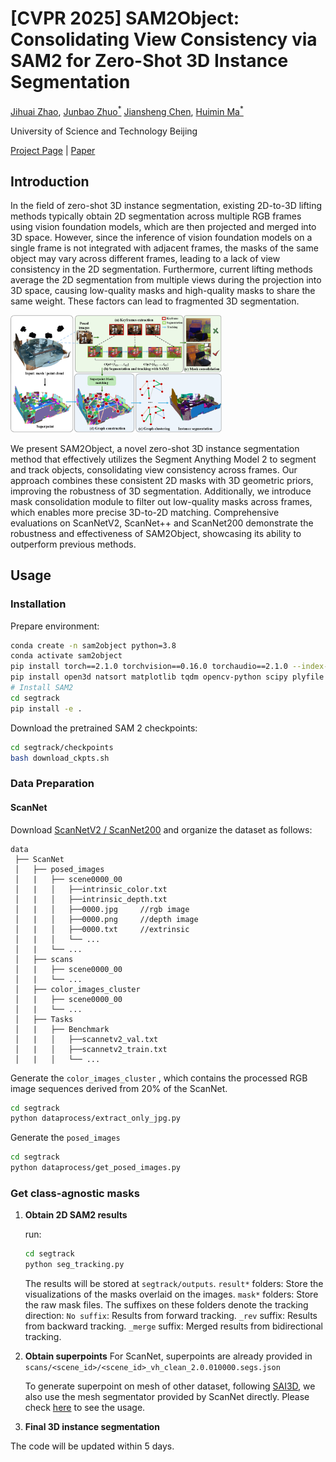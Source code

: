 # [CVPR 2025] SAM2Object: Consolidating View Consistency via SAM2 for Zero-Shot 3D Instance Segmentation

 [Jihuai Zhao](https://jihuaizhaohd.github.io/), [Junbao Zhuo<sup>*</sup>](https://scholar.google.com/citations?user=iBt9uHUAAAAJ) [Jiansheng Chen](https://scholar.google.com/citations?user=A1gA9XIAAAAJ), [Huimin Ma<sup>*</sup>](https://scholar.google.com.hk/citations?user=32hwVLEAAAAJ&hl)

University of Science and Technology Beijing &nbsp; &nbsp;


<!-- **CVPR 2025** -->

[Project Page](https://jihuaizhaohd.github.io/SAM2Object/) | [Paper](https://openaccess.thecvf.com/content/CVPR2025/html/Zhao_SAM2Object_Consolidating_View_Consistency_via_SAM2_for_Zero-Shot_3D_Instance_CVPR_2025_paper.html)

## Introduction

In the field of zero-shot 3D instance segmentation, existing 2D-to-3D lifting methods typically obtain 2D segmentation across multiple RGB frames using vision foundation models, which are then projected and merged into 3D space. However, since the inference of vision foundation models on a single frame is not integrated with adjacent frames, the masks of the same object may vary across different frames, leading to a lack of view consistency in the 2D segmentation. Furthermore, current lifting methods average the 2D segmentation from multiple views during the projection into 3D space, causing low-quality masks and high-quality masks to share the same weight. These factors can lead to fragmented 3D segmentation. 

<img src="assets\overview_.png" style="zoom: 33%;" />

We present SAM2Object, a novel zero-shot 3D instance segmentation method that effectively utilizes the Segment Anything Model 2 to segment and track objects, consolidating view consistency across frames. Our approach combines these consistent 2D masks with 3D geometric priors, improving the robustness of 3D segmentation. Additionally, we introduce mask consolidation module to filter out low-quality masks across frames, which enables more precise 3D-to-2D matching. Comprehensive evaluations on ScanNetV2, ScanNet++ and ScanNet200 demonstrate the robustness and effectiveness of SAM2Object, showcasing its ability to outperform previous methods.

## Usage

### Installation

Prepare environment:

```bash
conda create -n sam2object python=3.8
conda activate sam2object
pip install torch==2.1.0 torchvision==0.16.0 torchaudio==2.1.0 --index-url https://download.pytorch.org/whl/cu121
pip install open3d natsort matplotlib tqdm opencv-python scipy plyfile
# Install SAM2
cd segtrack
pip install -e .
```

Download the pretrained SAM 2 checkpoints:
```bash
cd segtrack/checkpoints
bash download_ckpts.sh
```




### Data Preparation

#### ScanNet
Download [ScanNetV2 / ScanNet200](https://github.com/ScanNet/ScanNet) and organize the dataset as follows:
 
```
data
 ├── ScanNet
 │   ├── posed_images
 │   |   ├── scene0000_00
 │   |   │   ├──intrinsic_color.txt   
 │   |   │   ├──intrinsic_depth.txt   
 │   |   │   ├──0000.jpg     //rgb image
 │   |   │   ├──0000.png     //depth image
 │   |   │   ├──0000.txt     //extrinsic
 │   |   │   └── ...
 │   |   └── ...
 │   ├── scans
 │   |   ├── scene0000_00
 │   |   └── ...
 │   ├── color_images_cluster
 │   |   ├── scene0000_00
 │   |   └── ...
 │   ├── Tasks
 │   |   ├── Benchmark
 │   |   │   ├──scannetv2_val.txt  
 │   |   │   ├──scannetv2_train.txt  
 │   |   │   └── ...
```

Generate the `color_images_cluster` , which contains the processed RGB image sequences derived from 20% of the ScanNet.
```bash
cd segtrack
python dataprocess/extract_only_jpg.py
```
Generate the `posed_images`
```bash
cd segtrack
python dataprocess/get_posed_images.py
```

### Get class-agnostic masks
1. **Obtain 2D SAM2 results**
   
   run:
   ```bash
   cd segtrack
   python seg_tracking.py
   ```
   The results will be stored at `segtrack/outputs`. `result*` folders: Store the visualizations of the masks overlaid on the images. `mask*` folders: Store the raw mask files. The suffixes on these folders denote the tracking direction: `No suffix`: Results from forward tracking. `_rev` suffix: Results from backward tracking. `_merge` suffix: Merged results from bidirectional tracking.

2. **Obtain superpoints**
   For ScanNet, superpoints are already provided in `scans/<scene_id>/<scene_id>_vh_clean_2.0.010000.segs.json`

   To generate superpoint on mesh of other dataset, following [SAI3D](https://github.com/yd-yin/SAI3D/), we also use the mesh segmentator provided by ScanNet directly. Please check [here](https://github.com/ScanNet/ScanNet/tree/master/Segmentator) to see the usage.

3. **Final 3D instance segmentation**


The code will be updated within 5 days.